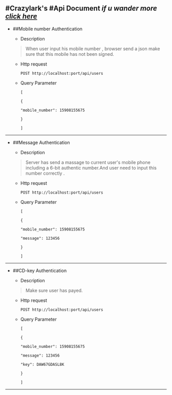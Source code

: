 #Crazylark's
#Api Document
_if u wander more [click here](https://github.com/Linging/Crazylark)_
---
* ##Mobile number Authentication
	* Description
	 >When user input his mobile number , browser send a json make sure that this mobile has not been signed. 

	* Http request
	
		`POST http://localhost:port/api/users`
	* Query Parameter
	
		`[`
		
		`{`
		

		`"mobile_number": 15908155675`
		
		`}`
		
		`]`
		
---
* ##Message Authentication
	* Description
	 >Server has send a massage to current user's mobile phone including a 6-bit authentic number.And user need to input this number correctly .

	* Http request
	
		`POST http://localhost:port/api/users`
	* Query Parameter
	
		`[`
		
		`{`
		

		`"mobile_number": 15908155675`
		
		`"message": 123456`
		
		`}`
		
		`]`  
		
---
* ##CD-key Authentication
	* Description
	 > Make sure user has payed.

	* Http request
	
		`POST http://localhost:port/api/users`
	* Query Parameter
	
		`[`
		
		`{`
		

		`"mobile_number": 15908155675`
		
		`"message": 123456`
		
		`"key": DAW67GDASL8K`
		
		`}`
		
		`]`  

---




